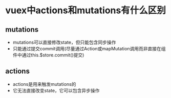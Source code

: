 # vuex中actions和mutations有什么区别

## mutations

- mutations可以直接修改state，但只能包含同步操作
- 只能通过提交commit调用(尽量通过Action或mapMutation调用而非直接在组件中通过this.$store.commit()提交)

## actions

- actions是用来触发mutations的
- 它无法直接改变state，它可以包含异步操作